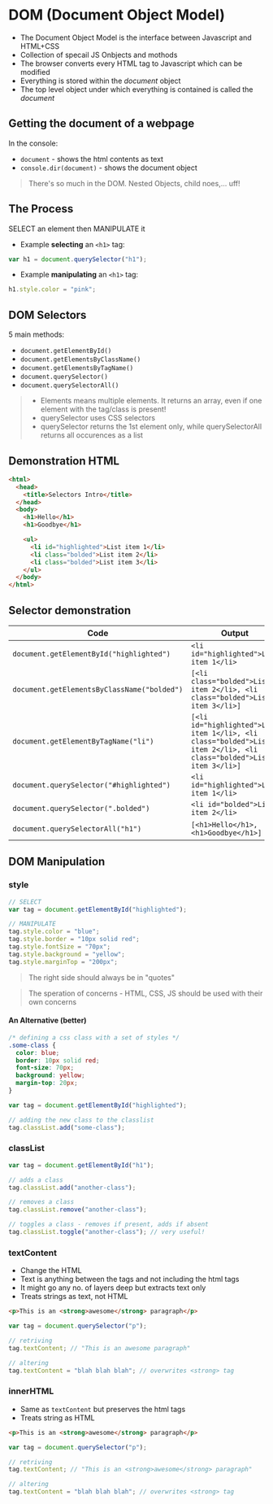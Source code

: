 # DOM (Document Object Model)

- The Document Object Model is the interface between Javascript and HTML+CSS
- Collection of specail JS Onbjects and mothods
- The browser converts every HTML tag to Javascript which can be modified
- Everything is stored within the _document_ object
- The top level object under which everything is contained is called the _document_

## Getting the document of a webpage

In the console:

- `document` - shows the html contents as text
- `console.dir(document)` - shows the document object

> There's so much in the DOM. Nested Objects, child noes,... uff!

## The Process

SELECT an element then MANIPULATE it

- Example **selecting** an `<h1>` tag:

```js
var h1 = document.querySelector("h1");
```

- Example **manipulating** an `<h1>` tag:

```js
h1.style.color = "pink";
```

## DOM Selectors

5 main methods:

- `document.getElementById()`
- `document.getElementsByClassName()`
- `document.getElementsByTagName()`
- `document.querySelector()`
- `document.querySelectorAll()`

> - Elements means multiple elements. It returns an array, even if one element with the tag/class is present!
> - querySelector uses CSS selectors
> - querySelector returns the 1st element only, while querySelectorAll returns all occurences as a list

## Demonstration HTML

```html
<html>
  <head>
    <title>Selectors Intro</title>
  </head>
  <body>
    <h1>Hello</h1>
    <h1>Goodbye</h1>

    <ul>
      <li id="highlighted">List item 1</li>
      <li class="bolded">List item 2</li>
      <li class="bolded">List item 3</li>
    </ul>
  </body>
</html>
```

## Selector demonstration

| Code                                        | Output                                                                                                              | Returns                       |
| ------------------------------------------- | ------------------------------------------------------------------------------------------------------------------- | ----------------------------- |
| `document.getElementById("highlighted")`    | `<li id="highlighted">List item 1</li>`                                                                             | JS Object                     |
| `document.getElementsByClassName("bolded")` | `[<li class="bolded">List item 2</li>, <li class="bolded">List item 3</li>]`                                        | `HTMLCollection` of JS Object |
| `document.getElementByTagName("li")`        | `[<li id="highlighted">List item 1</li>, <li class="bolded">List item 2</li>, <li class="bolded">List item 3</li>]` | `HTMLCollection` of JS Object |
| `document.querySelector("#highlighted")`    | `<li id="highlighted">List item 1</li>`                                                                             | JS Object                     |
| `document.querySelector(".bolded")`         | `<li id="bolded">List item 2</li>`                                                                                  | JS Object                     |
| `document.querySelectorAll("h1")`           | `[<h1>Hello</h1>, <h1>Goodbye</h1>]`                                                                                | `HTMLCollection` of JS Object |

## DOM Manipulation

### style

```js
// SELECT
var tag = document.getElementById("highlighted");

// MANIPULATE
tag.style.color = "blue";
tag.style.border = "10px solid red";
tag.style.fontSize = "70px";
tag.style.background = "yellow";
tag.style.marginTop = "200px";
```

> The right side should always be in "quotes"

> The speration of concerns - HTML, CSS, JS should be used with their own concerns

#### An Alternative (better)

```css
/* defining a css class with a set of styles */
.some-class {
  color: blue;
  border: 10px solid red;
  font-size: 70px;
  background: yellow;
  margin-top: 20px;
}
```

```js
var tag = document.getElementById("highlighted");

// adding the new class to the classlist
tag.classList.add("some-class");
```

### classList

```js
var tag = document.getElementById("h1");

// adds a class
tag.classList.add("another-class");

// removes a class
tag.classList.remove("another-class");

// toggles a class - removes if present, adds if absent
tag.classList.toggle("another-class"); // very useful!
```

### textContent

- Change the HTML
- Text is anything between the tags and not including the html tags
- It might go any no. of layers deep but extracts text only
- Treats strings as text, not HTML

```html
<p>This is an <strong>awesome</strong> paragraph</p>
```

```js
var tag = document.querySelector("p");

// retriving
tag.textContent; // "This is an awesome paragraph"

// altering
tag.textContent = "blah blah blah"; // overwrites <strong> tag
```

### innerHTML

- Same as `textContent` but preserves the html tags
- Treats string as HTML

```html
<p>This is an <strong>awesome</strong> paragraph</p>
```

```js
var tag = document.querySelector("p");

// retriving
tag.textContent; // "This is an <strong>awesome</strong> paragraph"

// altering
tag.textContent = "blah blah blah"; // overwrites <strong> tag
```
